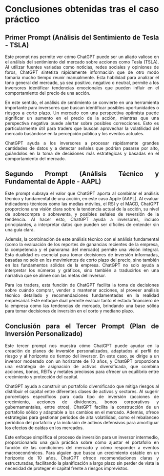 <div align="justify">

# Conclusiones obtenidas tras el caso práctico

## Primer Prompt (Análisis del Sentimiento de Tesla - TSLA)

Este prompt nos permite ver cómo ChatGPT puede ser un aliado valioso en el análisis del sentimiento del mercado sobre acciones como Tesla (TSLA). Al utilizar fuentes variadas como noticias, redes sociales y opiniones de foros, ChatGPT sintetiza rápidamente información que de otro modo tomaría mucho tiempo reunir manualmente. Esta habilidad para analizar el tono general del mercado, ya sea positivo, negativo o neutral, permite a los inversores identificar tendencias emocionales que pueden influir en el comportamiento del precio de una acción.

En este sentido, el análisis de sentimiento se convierte en una herramienta importante para inversores que buscan identificar posibles oportunidades o riesgos a corto plazo. Un mercado con una perspectiva optimista puede significar un aumento en el precio de la acción, mientras que una perspectiva negativa puede alertar sobre posibles correcciones. Esto es particularmente útil para traders que buscan aprovechar la volatilidad del mercado basándose en la percepción pública y los eventos actuales.

ChatGPT ayuda a los inversores a procesar rápidamente grandes cantidades de datos y a detectar señales que podrían pasarse por alto, guiándolos en la toma de decisiones más estratégicas y basadas en el comportamiento del mercado.



## Segundo Prompt (Análisis Técnico y Fundamental de Apple - AAPL)

Este prompt subraya el valor que ChatGPT aporta al combinar el análisis técnico y fundamental de una acción, en este caso Apple (AAPL). Al evaluar indicadores técnicos como las medias móviles, el RSI y el MACD, ChatGPT proporciona una visión clara sobre la tendencia actual de la acción, su nivel de sobrecompra o sobreventa, y posibles señales de reversión de la tendencia. Al hacer esto, ChatGPT ayuda a inversores, incluso principiantes, a interpretar datos que pueden ser difíciles de entender sin una guía clara.

Además, la combinación de este análisis técnico con el análisis fundamental (como la evaluación de los reportes de ganancias recientes de la empresa, la competencia y el panorama del mercado) permite una visión integral. Esta dualidad es esencial para tomar decisiones de inversión informadas, basadas no solo en los movimientos de corto plazo del precio, sino también en los fundamentos sólidos de la empresa. ChatGPT no solo ayuda a interpretar los números y gráficos, sino también a traducirlos en una narrativa que se alinee con las metas del inversor.

Para los traders, esta función de ChatGPT facilita la toma de decisiones sobre cuándo comprar, vender o mantener acciones, al proveer análisis técnico detallado y recomendaciones fundamentadas en la realidad empresarial. Este enfoque dual permite evaluar tanto el estado financiero de la empresa como las tendencias de mercado, brindando una base sólida para tomar decisiones de inversión en el corto y mediano plazo.



## Conclusión para el Tercer Prompt (Plan de Inversión Personalizado)

Este tercer prompt nos muestra cómo ChatGPT puede ayudar en la creación de planes de inversión personalizados, adaptados al perfil de riesgo y al horizonte de tiempo del inversor. En este caso, se dirige a un inversor moderado con un horizonte de 10 años, y ChatGPT proporciona una estrategia de asignación de activos diversificada, que combina acciones, bonos, REITs y metales preciosos para ofrecer un equilibrio entre crecimiento y protección del capital.

ChatGPT ayuda a construir un portafolio diversificado que mitiga riesgos al distribuir el capital entre diferentes clases de activos y sectores. Al sugerir porcentajes específicos para cada tipo de inversión (acciones de crecimiento, acciones de dividendos, bonos corporativos y gubernamentales, entre otros), ChatGPT facilita la construcción de un portafolio sólido y adaptable a los cambios en el mercado. Además, ofrece estrategias para gestionar periodos de alta volatilidad, como el rebalanceo periódico del portafolio y la inclusión de activos defensivos para amortiguar los efectos de caídas en los mercados.

Este enfoque simplifica el proceso de inversión para un inversor intermedio, proporcionando una guía práctica sobre cómo ajustar el portafolio en función de las condiciones del mercado y cómo responder a eventos macroeconómicos. Para alguien que busca un crecimiento estable en un horizonte de 10 años, ChatGPT ofrece recomendaciones claras y estructuradas, facilitando la planificación a largo plazo sin perder de vista la necesidad de proteger el capital frente a riesgos imprevistos.
